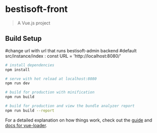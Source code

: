 # bestisoft-front

> A Vue.js project

## Build Setup

#change url with url that runs bestisoft-admin backend
#default
src/instance/index : const URL = 'http://localhost:8080/'

``` bash
# install dependencies
npm install

# serve with hot reload at localhost:8080
npm run dev

# build for production with minification
npm run build

# build for production and view the bundle analyzer report
npm run build --report
```

For a detailed explanation on how things work, check out the [guide](http://vuejs-templates.github.io/webpack/) and [docs for vue-loader](http://vuejs.github.io/vue-loader).
